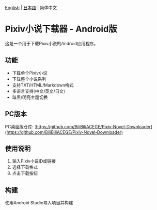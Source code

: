 [English](README_en.md) | [日本語](README_ja.md) | 简体中文

# Pixiv小说下载器 - Android版

这是一个用于下载Pixiv小说的Android应用程序。

## 功能
- 下载单个Pixiv小说
- 下载整个小说系列
- 支持TXT/HTML/Markdown格式
- 多语言支持(中文/英文/日文)
- 暗黑/明亮主题切换

## PC版本
PC桌面版仓库: [https://github.com/BiliBiliACEGE/Pixiv-Novel-Downloader](https://github.com/BiliBiliACEGE/Pixiv-Novel-Downloader)

## 使用说明
1. 输入Pixiv小说ID或链接
2. 选择下载格式
3. 点击下载按钮

## 构建
使用Android Studio导入项目并构建
